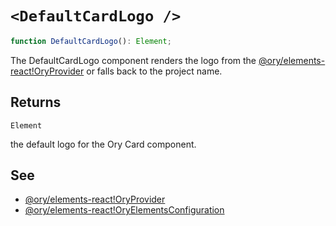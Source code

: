 # `<DefaultCardLogo />`

```ts
function DefaultCardLogo(): Element;
```

The DefaultCardLogo component renders the logo from the [@ory/elements-react!OryProvider](../../functions/OryProvider.md) or falls back to the project name.

## Returns

`Element`

the default logo for the Ory Card component.

## See

 - [@ory/elements-react!OryProvider](../../functions/OryProvider.md)
 - [@ory/elements-react!OryElementsConfiguration](../../interfaces/OryElementsConfiguration.md)
